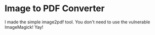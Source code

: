 # Image to PDF Converter

I made the simple image2pdf tool.
You don't need to use the vulnerable ImageMagick! Yay!
